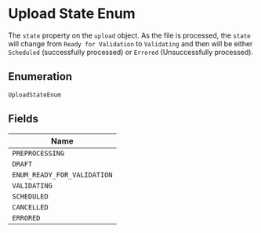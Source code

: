 
# Upload State Enum

The `state` property on the `upload` object. As the file is processed, the `state` will change from `Ready for Validation` to `Validating` and then will be either `Scheduled` (successfully processed) or `Errored` (Unsuccessfully processed).

## Enumeration

`UploadStateEnum`

## Fields

| Name |
|  --- |
| `PREPROCESSING` |
| `DRAFT` |
| `ENUM_READY_FOR_VALIDATION` |
| `VALIDATING` |
| `SCHEDULED` |
| `CANCELLED` |
| `ERRORED` |

